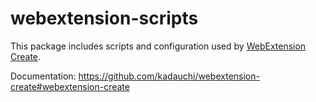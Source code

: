 # webextension-scripts

This package includes scripts and configuration used by [WebExtension Create](https://github.com/kadauchi/webextension-create).

Documentation: https://github.com/kadauchi/webextension-create#webextension-create
